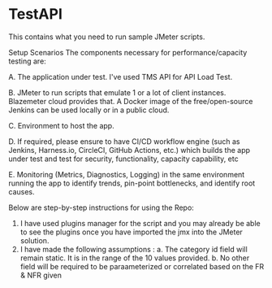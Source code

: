# TestAPI

This contains what you need to run sample JMeter scripts.

Setup Scenarios
The components necessary for performance/capacity testing are:

A. The application under test. I've used TMS API for API Load Test. 

B. JMeter to run scripts that emulate 1 or a lot of client instances. Blazemeter cloud provides that. A Docker image of the free/open-source Jenkins can be used locally or in a public cloud.

C. Environment to host the app. 

D. If required, please ensure to have CI/CD workflow engine (such as Jenkins, Harness.io, CircleCI, GitHub Actions, etc.) which builds the app under test and test for security, functionality, capacity capability, etc

E. Monitoring (Metrics, Diagnostics, Logging) in the same environment running the app to identify trends, pin-point bottlenecks, and identify root causes.

Below are step-by-step instructions for using the Repo: 

1. I have used plugins manager for the script and you may already be able to see the plugins once you have imported the jmx into the JMeter solution. 
2. I have made the following assumptions : 
  a. The category id field will remain static. It is in the range of the 10 values provided. 
  b. No other field will be required to be paraameterized or correlated based on the FR & NFR given
  
  
